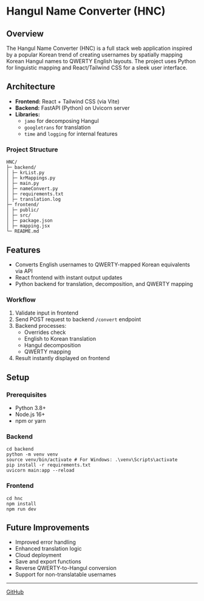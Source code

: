 # Hangul Name Converter (HNC)

## Overview

The Hangul Name Converter (HNC) is a full stack web application inspired by a popular Korean trend of creating usernames by spatially mapping Korean Hangul names to QWERTY English layouts. The project uses Python for linguistic mapping and React/Tailwind CSS for a sleek user interface.

## Architecture

- **Frontend:** React + Tailwind CSS (via Vite)
- **Backend:** FastAPI (Python) on Uvicorn server
- **Libraries:**  
  - `jamo` for decomposing Hangul  
  - `googletrans` for translation  
  - `time` and `logging` for internal features

### Project Structure
```
HNC/
├─ backend/
│ ├─ krList.py
│ ├─ krMappings.py
│ ├─ main.py
│ ├─ nameConvert.py
│ ├─ requirements.txt
│ ├─ translation.log
├─ frontend/
│ ├─ public/
│ ├─ src/
│ ├─ package.json
│ ├─ mapping.jsx
└─ README.md
```
## Features

- Converts English usernames to QWERTY-mapped Korean equivalents via API
- React frontend with instant output updates
- Python backend for translation, decomposition, and QWERTY mapping

### Workflow

1. Validate input in frontend
2. Send POST request to backend `/convert` endpoint
3. Backend processes:
    - Overrides check
    - English to Korean translation
    - Hangul decomposition
    - QWERTY mapping
4. Result instantly displayed on frontend

## Setup

### Prerequisites

- Python 3.8+
- Node.js 16+
- npm or yarn

### Backend
```
cd backend
python -m venv venv
source venv/bin/activate # For Windows: .\venv\Scripts\activate
pip install -r requirements.txt
uvicorn main:app --reload
```
### Frontend

```
cd hnc
npm install
npm run dev
```

## Future Improvements

- Improved error handling
- Enhanced translation logic
- Cloud deployment
- Save and export functions
- Reverse QWERTY-to-Hangul conversion
- Support for non-translatable usernames

---

[GitHub](https://github.com/k-dor-ji/Hangul-Name-Converter/blob/main/hncDocumentation.pdf)

